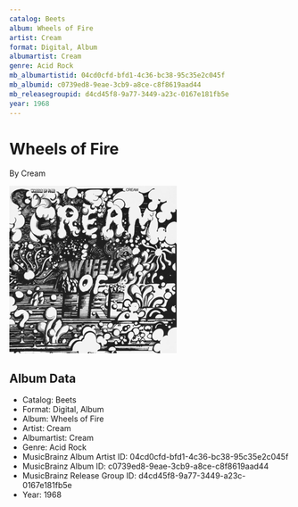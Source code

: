 ```yaml
---
catalog: Beets
album: Wheels of Fire
artist: Cream
format: Digital, Album
albumartist: Cream
genre: Acid Rock
mb_albumartistid: 04cd0cfd-bfd1-4c36-bc38-95c35e2c045f
mb_albumid: c0739ed8-9eae-3cb9-a8ce-c8f8619aad44
mb_releasegroupid: d4cd45f8-9a77-3449-a23c-0167e181fb5e
year: 1968
---
```


# Wheels of Fire

By Cream

![](../../assets/beetscovers/Cream-Wheels_of_Fire.jpg)

## Album Data

- Catalog: Beets
- Format: Digital, Album
- Album: Wheels of Fire
- Artist: Cream
- Albumartist: Cream
- Genre: Acid Rock
- MusicBrainz Album Artist ID: 04cd0cfd-bfd1-4c36-bc38-95c35e2c045f
- MusicBrainz Album ID: c0739ed8-9eae-3cb9-a8ce-c8f8619aad44
- MusicBrainz Release Group ID: d4cd45f8-9a77-3449-a23c-0167e181fb5e
- Year: 1968

